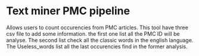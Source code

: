 # Text miner PMC pipeline
Allows users to count occurencies from PMC articles. This tool have three csv file to add some information. the first one list all the PMC ID
will be analyse. The second list check all the classic words in the english language. The Useless_words list all the last occurencies find in
the former analysis.
